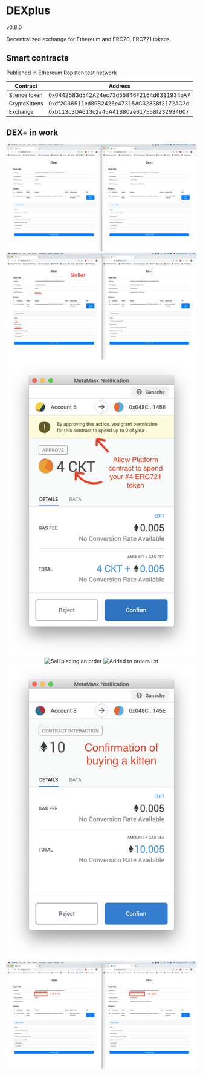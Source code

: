 # DEXplus
v0.8.0

Decentralized exchange for Ethereum and ERC20, ERC721 tokens.

## Smart contracts
Published in Ethereum Ropsten test network

| Contract      | Address                                    |
| ------------- | ------------------------------------------ |
| Silence token | 0x0442583d542A24ec73d55846F2164d6311934bA7 |
| CryptoKittens | 0xdf2C36511ed89B2426e47315AC32838f2172AC3d |
| Exchange      | 0xb113c3DA613c2a45A41B802e617E58f232934607 |

## DEX+ in work
<center>
    <img src="images/1 - before.png" alt="Initial state" />
    <img src="images/2 - sell.png" alt="Sell token" />
    <img src="images/3 - sell confirm.png" alt="Sell confirmation" />
    <img src="images/4 - sell place order.png" alt="Sell placing an order" />
    <img src="images/5 - add to orders list.png" alt="Added to orders list" />
    <img src="images/6 - buy.png" alt="Buy token" />
    <img src="images/7 - after.png" alt="Final state" />
</center>